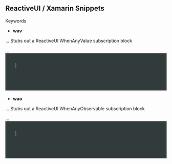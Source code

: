 ## ReactiveUI / Xamarin Snippets

Keywords

* **wav** 


... Stubs out a ReactiveUI WhenAnyValue subscription block

... ![alt text](https://raw.githubusercontent.com/TheEightBot/VisualStudioForMacSnippets/15fde6b5ff37433e61781150614c81670212e435/wav.gif "ReactiveUI WhenAnyValue")

* **wao** 


... Stubs out a ReactiveUI WhenAnyObservable subscription block

... ![alt text](https://raw.githubusercontent.com/TheEightBot/VisualStudioForMacSnippets/15fde6b5ff37433e61781150614c81670212e435/wav.gif "ReactiveUI WhenAnyObservable")
